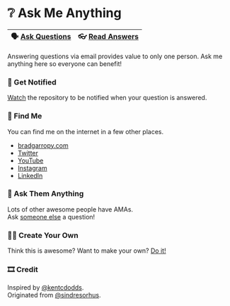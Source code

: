 # ❔ Ask Me Anything

🗣 [Ask Questions][1] | 👓 [Read Answers][2]
--------------------- | ---------------------

Answering questions via email provides value to only one person. Ask me anything here so everyone can benefit!

### 🔔 Get Notified
[Watch][3] the repository to be notified when your question is answered.

### 📍 Find Me
You can find me on the internet in a few other places.  
- [bradgarropy.com][4]  
- [Twitter][5]
- [YouTube][6]
- [Instagram][7]
- [LinkedIn][8]

### 👥 Ask Them Anything
Lots of other awesome people have AMAs.  
Ask [someone else][9] a question!

### 🕺🏼 Create Your Own
Think this is awesome? Want to make your own? [Do it!][10]

### 🎞 Credit
Inspired by [@kentcdodds][11].  
Originated from [@sindresorhus][12].


[1]: https://github.com/bradgarropy/ama/issues/new
[2]: https://github.com/bradgarropy/ama/issues?q=is%3Aissue+is%3Aclosed
[3]: https://github.com/bradgarropy/ama/subscription
[4]: https://bradgarropy.com
[5]: https://twitter.com/bradgarropy
[6]: https://www.youtube.com/bradgarropy
[7]: https://instagram.com/bradgarropy
[8]: https://linkedin.com/in/bradgarropy
[9]: https://github.com/sindresorhus/amas#ask-these-people-anything
[10]: https://github.com/bradgarropy/ama/fork
[11]: https://github.com/kentcdodds
[12]: https://github.com/sindresorhus
